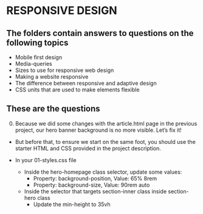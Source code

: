 # RESPONSIVE DESIGN

## The folders contain answers to questions on the following topics

- Mobile first design
- Media-queries
- Sizes to use for responsive web design
- Making a website responsive
- The difference between responsive and adaptive design
- CSS units that are used to make elements flexible

## These are the questions

0. Because we did some changes with the article.html page in the previous project, our hero banner background is no more visible. Let’s fix it!

- But before that, to ensure we start on the same foot, you should use the starter HTML and CSS provided in the project description.

- In your 01-styles.css file

	- Inside the hero-homepage class selector, update some values:
		- Property: background-position, Value: 65% 8rem
		- Property: background-size, Value: 90rem auto
	- Inside the selector that targets section-inner class inside section-hero class
		- Update the min-height to 35vh


